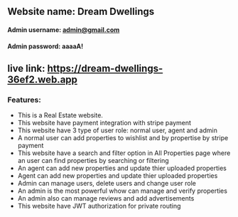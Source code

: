 ## Website name: Dream Dwellings
#### Admin username: admin@gmail.com
#### Admin password: aaaaA!

## live link: https://dream-dwellings-36ef2.web.app
### Features:
*   This is a Real Estate website.
*   This website have payment integration with stripe payment
*   This website have 3 type of user role: normal user, agent and admin
*   A normal user can add properties to wishlist and by propertise by stripe payment
*   This website have a search and filter option in All Properties page where an user can find properties by searching or filtering
*   An agent can add new properties and update thier uploaded properties
*   Agent can add new properties and update thier uploaded properties
*   Admin can manage users, delete users and change user role
*   An admin is the most powerful whow can manage and verify properties
*   An admin also can manage reviews and add advertisements
*   This website have JWT authorization for private routing
